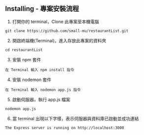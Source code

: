 ## Installing - 專案安裝流程

1. 打開你的 terminal，Clone 此專案至本機電腦
```
git clone https://github.com/small-mu/restaurantList.git
```
2. 開啟終端機(Terminal)，進入存放此專案的資料夾
```
cd restaurantList
```
3. 安裝 npm 套件
```
在 Terminal 輸入 npm install 指令
```
4. 安裝 nodemon 套件
```
在 Terminal 輸入 nodemon app.js 指令
```
5. 啟動伺服器，執行 app.js 檔案
```
nodemon app.js
```
6. 當 terminal 出現以下字樣，表示伺服器與資料庫已啟動並成功連結
```
The Express server is running on http://localhost:3000
